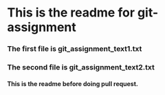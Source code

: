 # This is the readme for git-assignment
### The first file is git_assignment_text1.txt
### The second file is git_assignment_text2.txt 

#### This is the readme before doing pull request.
